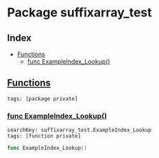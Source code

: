 # Package suffixarray_test

## Index

* [Functions](#func)
    * [func ExampleIndex_Lookup()](#ExampleIndex_Lookup)


## <a id="func" href="#func">Functions</a>

```
tags: [package private]
```

### <a id="ExampleIndex_Lookup" href="#ExampleIndex_Lookup">func ExampleIndex_Lookup()</a>

```
searchKey: suffixarray_test.ExampleIndex_Lookup
tags: [function private]
```

```Go
func ExampleIndex_Lookup()
```

